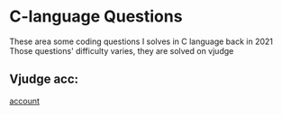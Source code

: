 # C-language Questions
These area some coding questions I solves in C language back in 2021 
Those questions' difficulty varies, they are solved on vjudge 

## Vjudge acc:
[account](https://vjudge.net/user/lsw020919)
